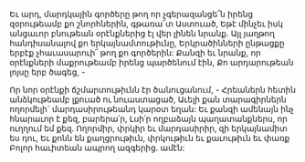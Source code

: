 
Եւ արդ, մարդկային գործերը թող որ
չգերազանցե՜ն իրենց զօրութեամբ քո շնորհներին,
գթառա՜տ Աստուած,
Եթէ մինչեւ իսկ անցաւոր բնութեան օրէնքներից էլ
վեր լինեն նրանք.
Այլ յաղթող հանդիսանալով քո
երկայնամտութիւնը,
Երկրածինների ընթացքը երբէք չհաւասարուի՜
թող քո գործերին:
Քանզի եւ նրանք, որ օրէնքների մաքրութեամբ
իրենց պարծենում էին,
Քո արդարութեան լոյսը երբ ծագեց, -


Որ նոր օրէնքի ճշմարտութիւնն էր ծանուցանում, -
Հրեաներն հետին անձկութեամբ լքուած ու
նուաստացած,
Աւելի քան տարագիրներն ողորմելի`
մարդասիրութեանդ կարօտ եղան:
Եւ քանզի ամենայն ինչ հնարաւոր է քեզ,
բարերա՛ր,
Լսի՛ր ողբաձայն պաղատանքներս, որ ուղղում եմ
քեզ.
Ողորմիր, փրկիր եւ մարդասիրիր, զի երկայնամիտ
ես դու,
Եւ քոնն են քաղցրութիւն, փրկութիւն եւ
քաւութիւն եւ փառք
Բոլոր հաւիտեան ապրող ազգերից. ամէն:


